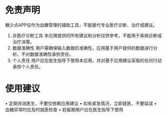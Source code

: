 # 免责声明
糖少点APP仅作为血糖管理的辅助工具，不能替代专业医疗诊断、治疗或建议。
1. 非医疗诊断工具
本应用提供的所有建议和分析仅供参考，不能用于疾病诊断或治疗决策。
2. 数据准确性
用户需确保输入数据的准确性，应用基于用户提供的数据进行分析，不对数据准确性承担责任。
3. 个人责任
用户应在医生指导下使用本应用，并对基于应用建议采取的任何行动承担个人责任。

# 使用建议
• 定期咨询医生，不要仅依赖应用建议
• 如有紧急情况，立即就医，不要延误
• 血糖异常时应及时就医检查
• 妊娠期用户应在医生指导下使用
